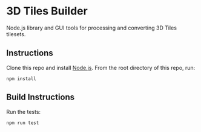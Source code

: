 # 3D Tiles Builder

Node.js library and GUI tools for processing and converting 3D Tiles tilesets.

## Instructions

Clone this repo and install [Node.js](http://nodejs.org/).  From the root directory of this repo, run:
```
npm install
```



## Build Instructions

Run the tests:
```
npm run test
```
